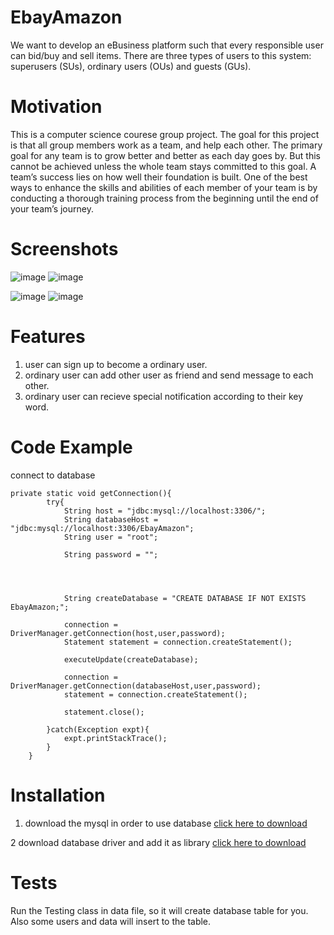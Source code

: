 # EbayAmazon

We want to develop an eBusiness platform such that every responsible user can bid/buy and sell items. There are three types of users to this system: superusers (SUs), ordinary users (OUs) and guests (GUs).

# Motivation

This is a computer science courese group project. The goal for this project is that all group members work as a team, and help each other. The primary goal for any team is to grow better and better as each day goes by. But this cannot be achieved unless the whole team stays committed to this goal. A team’s success lies on how well their foundation is built. One of the best ways to enhance the skills and abilities of each member of your team is by conducting a thorough training process from the beginning until the end of your team’s journey. 



# Screenshots

![image](https://user-images.githubusercontent.com/25621594/57823953-69179200-7767-11e9-856e-150ef2502a37.png)
![image](https://user-images.githubusercontent.com/25621594/57824028-ab40d380-7767-11e9-9036-21bc5da042b0.png)

![image](https://user-images.githubusercontent.com/25621594/57824015-9f551180-7767-11e9-9f55-3ac66dc8348b.png)
![image](https://user-images.githubusercontent.com/25621594/57824017-a3812f00-7767-11e9-9fcb-2c1af3a1da8b.png)

# Features

1. user can sign up to become a ordinary user.
2. ordinary user can add other user as friend and send message to each other.
3. ordinary user can recieve special notification according to their key word.


# Code Example
connect to database
```
private static void getConnection(){
        try{
            String host = "jdbc:mysql://localhost:3306/";
            String databaseHost = "jdbc:mysql://localhost:3306/EbayAmazon";
            String user = "root";

            String password = "";




            String createDatabase = "CREATE DATABASE IF NOT EXISTS EbayAmazon;";

            connection = DriverManager.getConnection(host,user,password);
            Statement statement = connection.createStatement();

            executeUpdate(createDatabase);

            connection = DriverManager.getConnection(databaseHost,user,password);
            statement = connection.createStatement();

            statement.close();

        }catch(Exception expt){
            expt.printStackTrace();
        }
    }
```

# Installation

1. download the mysql in order to use database
[click here to download](https://dev.mysql.com/downloads)

2 download database driver and add it as library
[click here to download](https://dev.mysql.com/downloads/connector/)



# Tests
Run the Testing class in data file, so it will create database table for you. Also some users and data will insert to the table.


